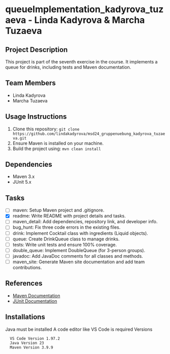 # queueImplementation_kadyrova_tuzaeva - Linda Kadyrova & Marcha Tuzaeva
 
## Project Description
This project is part of the seventh exercise in the course. It implements a queue for drinks, including tests and Maven documentation.
 
## Team Members
- Linda Kadyrova
- Marcha Tuzaeva
 
## Usage Instructions
1. Clone this repository: `git clone https://github.com/lindakadyrova/msd24_gruppenuebung_kadyrova_tuzaeva.git`
2. Ensure Maven is installed on your machine.
3. Build the project using: `mvn clean install`
 
## Dependencies
- Maven 3.x
- JUnit 5.x
 
## Tasks
- [ ] maven: Setup Maven project and .gitignore.
- [x] readme: Write README with project details and tasks.
- [ ] maven_detail: Add dependencies, repository link, and developer info.
- [ ] bug_hunt: Fix three code errors in the existing files.
- [ ] drink: Implement Cocktail class with ingredients (Liquid objects).
- [ ] queue: Create DrinkQueue class to manage drinks.
- [ ] tests: Write unit tests and ensure 100% coverage.
- [ ] double_queue: Implement DoubleQueue (for 3-person groups).
- [ ] javadoc: Add JavaDoc comments for all classes and methods.
- [ ] maven_site: Generate Maven site documentation and add team contributions.
 
## References
- [Maven Documentation](https://maven.apache.org)
- [JUnit Documentation](https://junit.org)
 
## Installations
Java must be installed
A code editor like VS Code is required
Versions
 
      VS Code Version 1.97.2
      Java Version 23
      Maven Version 3.9.9
 